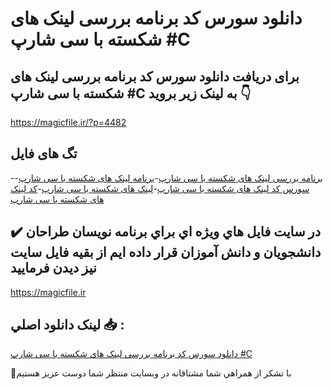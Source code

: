 # دانلود سورس کد برنامه بررسی لینک های شکسته با سی شارپ #C

## برای دریافت دانلود سورس کد برنامه بررسی لینک های شکسته با سی شارپ #C به لینک زیر بروید 👇

https://magicfile.ir/?p=4482

## تگ های فایل

-[برنامه بررسی لینک های شکسته با سی شارپ](https://magicfile.ir/product/%d8%b3%d9%88%d8%b1%d8%b3-%da%a9%d8%af-%d8%a8%d8%b1%d9%86%d8%a7%d9%85%d9%87-%d8%a8%d8%b1%d8%b1%d8%b3%db%8c-%d9%84%db%8c%d9%86%da%a9-%d9%87%d8%a7%db%8c-%d8%b4%da%a9%d8%b3%d8%aa%d9%87-%d8%b3%db%8c-%d8%b4%d8%a7%d8%b1%d9%be-c/)-[برنامه لینک های شکسته با سی شارپ](https://magicfile.ir/product/%d8%b3%d9%88%d8%b1%d8%b3-%da%a9%d8%af-%d8%a8%d8%b1%d9%86%d8%a7%d9%85%d9%87-%d8%a8%d8%b1%d8%b1%d8%b3%db%8c-%d9%84%db%8c%d9%86%da%a9-%d9%87%d8%a7%db%8c-%d8%b4%da%a9%d8%b3%d8%aa%d9%87-%d8%b3%db%8c-%d8%b4%d8%a7%d8%b1%d9%be-c/)-[سورس کد لینک های شکسته با سی شارپ](https://magicfile.ir/product/%d8%b3%d9%88%d8%b1%d8%b3-%da%a9%d8%af-%d8%a8%d8%b1%d9%86%d8%a7%d9%85%d9%87-%d8%a8%d8%b1%d8%b1%d8%b3%db%8c-%d9%84%db%8c%d9%86%da%a9-%d9%87%d8%a7%db%8c-%d8%b4%da%a9%d8%b3%d8%aa%d9%87-%d8%b3%db%8c-%d8%b4%d8%a7%d8%b1%d9%be-c/)-[لینک های شکسته با سی شارپ](https://magicfile.ir/product/%d8%b3%d9%88%d8%b1%d8%b3-%da%a9%d8%af-%d8%a8%d8%b1%d9%86%d8%a7%d9%85%d9%87-%d8%a8%d8%b1%d8%b1%d8%b3%db%8c-%d9%84%db%8c%d9%86%da%a9-%d9%87%d8%a7%db%8c-%d8%b4%da%a9%d8%b3%d8%aa%d9%87-%d8%b3%db%8c-%d8%b4%d8%a7%d8%b1%d9%be-c/)-[کد لینک های شکسته با سی شارپ](https://magicfile.ir/product/%d8%b3%d9%88%d8%b1%d8%b3-%da%a9%d8%af-%d8%a8%d8%b1%d9%86%d8%a7%d9%85%d9%87-%d8%a8%d8%b1%d8%b1%d8%b3%db%8c-%d9%84%db%8c%d9%86%da%a9-%d9%87%d8%a7%db%8c-%d8%b4%da%a9%d8%b3%d8%aa%d9%87-%d8%b3%db%8c-%d8%b4%d8%a7%d8%b1%d9%be-c/)

## ✔️ در سايت فايل هاي ويژه اي براي برنامه نويسان طراحان دانشجويان و دانش آموزان قرار داده ايم از بقيه فايل سايت نيز ديدن فرماييد

https://magicfile.ir


## لينک دانلود اصلي 📥 :

[دانلود سورس کد برنامه بررسی لینک های شکسته با سی شارپ #C](https://magicfile.ir/product/%d8%b3%d9%88%d8%b1%d8%b3-%da%a9%d8%af-%d8%a8%d8%b1%d9%86%d8%a7%d9%85%d9%87-%d8%a8%d8%b1%d8%b1%d8%b3%db%8c-%d9%84%db%8c%d9%86%da%a9-%d9%87%d8%a7%db%8c-%d8%b4%da%a9%d8%b3%d8%aa%d9%87-%d8%b3%db%8c-%d8%b4%d8%a7%d8%b1%d9%be-c/) 


🙏با تشکر از همراهي شما مشتاقانه در وبسایت منتظر شما دوست عزیز هستیم

